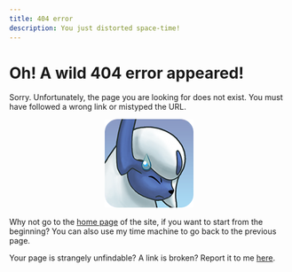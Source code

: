```yaml
---
title: 404 error
description: You just distorted space-time!
---
```

# Oh! A wild 404 error appeared!
Sorry. Unfortunately, the page you are looking for does not exist. You must have followed a wrong link or mistyped the URL.
<p align="center">
  <img src="/assets/images/art/Absol_404.png" alt="Absol 404" /><br>
</p>

Why not go to the [home page](/en-US/) of the site, if you want to start from the beginning? You can also use my time machine to <span class="a" onclick="window.history.back()">go back to the previous page</span>.

Your page is strangely unfindable? A link is broken? Report it to me [here](https://github.com/SombrAbsol/SombrAbsol.github.io/issues).
